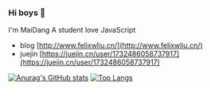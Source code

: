 ### Hi boys 👋

I'm MaiDang
A student love JavaScript

+ blog [http://www.felixwliu.cn/](http://www.felixwliu.cn/)
+ juejin [https://juejin.cn/user/1732486058737917](https://juejin.cn/user/1732486058737917)


[![Anurag's GitHub stats](https://github-readme-stats.vercel.app/api?username=Maidang1&count_private=true)](https://github.com/anuraghazra/github-readme-stats)
[![Top Langs](https://github-readme-stats.vercel.app/api/top-langs/?username=Maidang1&layout=compact)](https://github.com/anuraghazra/github-readme-stats)
